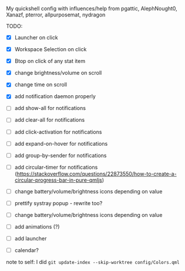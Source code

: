 My quickshell config
with influences/help from pgattic, AlephNought0, Xanazf, pterror, allpurposemat, nydragon

TODO:
- [X] Launcher on click
- [X] Workspace Selection on click
- [X] Btop on click of any stat item
- [X] change brightness/volume on scroll
- [X] change time on scroll
- [X] add notification daemon properly
- [ ] add show-all for notifications
- [ ] add clear-all for notifications
- [ ] add click-activation for notifications
- [ ] add expand-on-hover for notifications
- [ ] add group-by-sender for notifications
- [ ] add circular-timer for notifications (https://stackoverflow.com/questions/22873550/how-to-create-a-circular-progress-bar-in-pure-qmljs)
- [ ] change battery/volume/brightness icons depending on value
- [ ] prettify systray popup - rewrite too?
- [ ] change battery/volume/brightness icons depending on value
- [ ] add animations (?)
- [ ] add launcher
- [ ] calendar? 


note to self: I did
`git update-index --skip-worktree config/Colors.qml`
